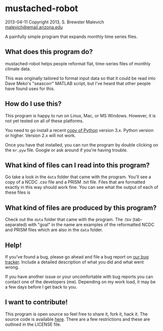 mustached-robot
===============
2013-04-11
Copyright 2013, S. Brewster Malevich <malevich@email.arizona.edu>

A painfully simple program that expands monthly time series files.

What does this program do?
--------------------------
mustached-robot helps people reformat flat, time-series files of monthly climate data.

This was originally tailored to format input data so that it could be read into Dave Meko's "seascorr" MATLAB script, but I've heard that other people have found uses for this.

How do I use this?
-----------------------------------------------
This program is happy to run on Linux, Mac, or MS Windows. However, it is not yet tested on all of these platforms.

You need to go install a recent [copy of Python](http://www.python.org/download/) version 3.x. Python version or higher. Version 2.x will not work.

Once you have that installed, you can run the program by double clicking on the `mr.pyw` file. Google or ask around if you're having trouble.

What kind of files can I read into this program?
------------------------------------------------
Go take a look in the `data` folder that came with the program. You'll see a copy of a NCDC .csv file and a PRISM .txt file. Files that are formatted exactly in this way should work fine. You can see what the output of each of these files is 

What kind of files are produced by this program?
------------------------------------------------
Check out the `data` folder that came with the program. The .tsv (tab-separated) with "goal" in the name are examples of the reformatted NCDC and PRISM files which are also in the `data` folder.

Help!
-----------------------
If you've found a bug, please go ahead and file a bug report on [our bug tracker](https://github.com/ltrr-arizona-edu/mustached-robot/issues). Include a detailed description of what you did and what went wrong.

If you have another issue or your uncomfortable with bug reports you can contact one of the developers (me). Depending on my work load, it may be a few days before I get back to you.

I want to contribute!
-------------------------------------------------
This program is open source so feel free to share it, fork it, hack it. The source code is available [here](https://github.com/ltrr-arizona-edu/mustached-robot). There are a few restrictions and these are outlined in the LICENSE file.
